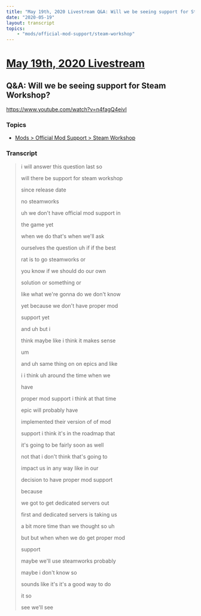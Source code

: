 ```yaml
---
title: "May 19th, 2020 Livestream Q&A: Will we be seeing support for Steam Workshop?"
date: "2020-05-19"
layout: transcript
topics:
    - "mods/official-mod-support/steam-workshop"
---
```

# [May 19th, 2020 Livestream](../2020-05-19.md)
## Q&A: Will we be seeing support for Steam Workshop?
https://www.youtube.com/watch?v=n4fagQ4eivI

### Topics
* [Mods > Official Mod Support > Steam Workshop](../topics/mods/official-mod-support/steam-workshop.md)

### Transcript

> i will answer this question last so
>
> will there be support for steam workshop
>
> since release date
>
> no steamworks
>
> uh we don't have official mod support in
>
> the game yet
>
> when we do that's when we'll ask
>
> ourselves the question uh if if the best
>
> rat is to go steamworks or
>
> you know if we should do our own
>
> solution or something or
>
> like what we're gonna do we don't know
>
> yet because we don't have proper mod
>
> support yet
>
> and uh but i
>
> think maybe like i think it makes sense
>
> um
>
> and uh same thing on on epics and like
>
> i i think uh around the time when we
>
> have
>
> proper mod support i think at that time
>
> epic will probably have
>
> implemented their version of of mod
>
> support i think it's in the roadmap that
>
> it's going to be fairly soon as well
>
> not that i don't think that's going to
>
> impact us in any way like in our
>
> decision to have proper mod support
>
> because
>
> we got to get dedicated servers out
>
> first and dedicated servers is taking us
>
> a bit more time than we thought so uh
>
> but but when when we do get proper mod
>
> support
>
> maybe we'll use steamworks probably
>
> maybe i don't know so
>
> sounds like it's it's a good way to do
>
> it so
>
> see we'll see
